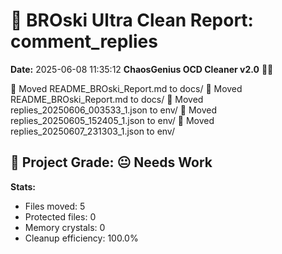 # 🧹 BROski Ultra Clean Report: comment_replies
**Date:** 2025-06-08 11:35:12
**ChaosGenius OCD Cleaner v2.0** 🧠💜

📁 Moved README_BROski_Report.md to docs/
📁 Moved README_BROski_Report.md to docs/
📁 Moved replies_20250606_003533_1.json to env/
📁 Moved replies_20250605_152405_1.json to env/
📁 Moved replies_20250607_231303_1.json to env/

## 🧠 Project Grade: 😐 Needs Work
**Stats:**
- Files moved: 5
- Protected files: 0
- Memory crystals: 0
- Cleanup efficiency: 100.0%